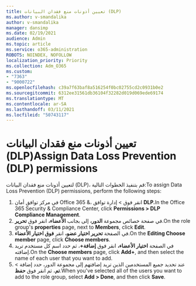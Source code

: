 ```yaml
---
title: تعيين أذونات منع فقدان البيانات (DLP)
ms.author: v-smandalika
author: v-smandalika
manager: dansimp
ms.date: 02/19/2021
audience: Admin
ms.topic: article
ms.service: o365-administration
ROBOTS: NOINDEX, NOFOLLOW
localization_priority: Priority
ms.collection: Adm_O365
ms.custom:
- "7363"
- "9000722"
ms.openlocfilehash: c39a7f63baf8a516254f0bc02755cd2c0931b0e2
ms.sourcegitcommit: 6312ee31561db36104f32282d019d069ede69174
ms.translationtype: MT
ms.contentlocale: ar-SA
ms.lasthandoff: 03/11/2021
ms.locfileid: "50743117"
---
```

# <a name="assign-data-loss-prevention-dlp-permissions"></a><span data-ttu-id="2e1c1-102">تعيين أذونات منع فقدان البيانات (DLP)</span><span class="sxs-lookup"><span data-stu-id="2e1c1-102">Assign Data Loss Prevention (DLP) permissions</span></span>

<span data-ttu-id="2e1c1-103">لتعيين أذونات منع فقدان البيانات (DLP)، قم بتنفيذ الخطوات التالية:</span><span class="sxs-lookup"><span data-stu-id="2e1c1-103">To assign Data Loss Prevention (DLP) permissions, perform the following steps:</span></span>

1. <span data-ttu-id="2e1c1-104">في مركز توافق أمان Office 365 &، انقر فوق > إدارة توافق **DLP.**</span><span class="sxs-lookup"><span data-stu-id="2e1c1-104">In the Office 365 Security & Compliance Center, click **Permissions > DLP Compliance Management**.</span></span>
2. <span data-ttu-id="2e1c1-105">في صفحة خصائص مجموعة **الدور،** إلى بجانب **الأعضاء،** انقر فوق **تحرير**.</span><span class="sxs-lookup"><span data-stu-id="2e1c1-105">On the role group's **properties** page, next to **Members**, click **Edit**.</span></span>
3. <span data-ttu-id="2e1c1-106">في الصفحة **تحرير اختيار عضو،** انقر **فوق اختيار الأعضاء**.</span><span class="sxs-lookup"><span data-stu-id="2e1c1-106">On the **Editing Choose member** page, click **Choose members**.</span></span>
4. <span data-ttu-id="2e1c1-107">في الصفحة **اختيار الأعضاء،** انقر فوق **إضافة+**، ثم حدد اسم كل مستخدم تريد إضافته.</span><span class="sxs-lookup"><span data-stu-id="2e1c1-107">On the **Choose members** page, click **Add+**, and then select the name of each user that you want to add.</span></span>
5. <span data-ttu-id="2e1c1-108">عند تحديد جميع المستخدمين الذين تريد إضافتهم إلى مجموعة الدور، حدد إضافة > **تم**، ثم انقر فوق **حفظ**.</span><span class="sxs-lookup"><span data-stu-id="2e1c1-108">When you've selected all of the users you want to add to the role group, select **Add > Done**, and then click **Save**.</span></span>
